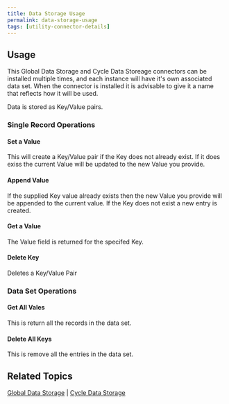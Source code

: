 ```yaml
---
title: Data Storage Usage
permalink: data-storage-usage
tags: [utility-connector-details]
---
```


## Usage

This Global Data Storage and Cycle Data Storeage connectors can be installed multiple times, and each instance will have it's own associated data set.  When the connector is installed it is advisable to give it a name that reflects how it will be used.

Data is stored as Key/Value pairs.

### Single Record Operations

#### Set a Value
This will create a Key/Value pair if the Key does not already exist.  If it does exiss the current Value will be updated to the new Value you provide.

#### Append Value
If the supplied Key value already exists then the new Value you provide will be appended to the current value.  If the Key does not exist a new entry is created.

#### Get a Value
The Value field is returned for the specifed Key.

#### Delete Key
Deletes a Key/Value Pair

### Data Set Operations

#### Get All Vales
This is return all the records in the data set.

#### Delete All Keys
This is remove all the entries in the data set.

## Related Topics

[Global Data Storage](./global-data-storage) | [Cycle Data Storage](./cycle-data-storage) 
